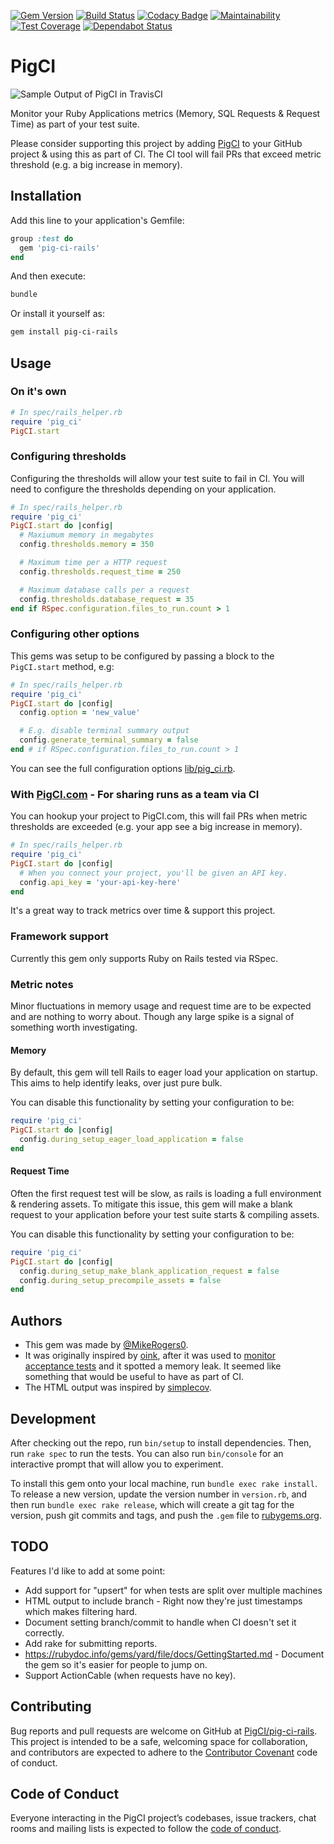 [![Gem Version](https://badge.fury.io/rb/pig-ci-rails.svg)](https://badge.fury.io/rb/pig-ci-rails)
[![Build Status](https://travis-ci.org/PigCI/pig-ci-rails.svg?branch=master)](https://travis-ci.org/PigCI/pig-ci-rails)
[![Codacy Badge](https://api.codacy.com/project/badge/Grade/a3ab882cc57c4cc68d7e30f25cad2568)](https://www.codacy.com/app/MikeRogers0/pig-ci-rails?utm_source=github.com&amp;utm_medium=referral&amp;utm_content=PigCI/pig-ci-rails&amp;utm_campaign=Badge_Grade)
[![Maintainability](https://api.codeclimate.com/v1/badges/d022db58c712d425dba9/maintainability)](https://codeclimate.com/github/PigCI/pig-ci-rails/maintainability)
[![Test Coverage](https://api.codeclimate.com/v1/badges/d022db58c712d425dba9/test_coverage)](https://codeclimate.com/github/PigCI/pig-ci-rails/test_coverage)
[![Dependabot Status](https://api.dependabot.com/badges/status?host=github&repo=PigCI/pig-ci-rails)](https://dependabot.com)

# PigCI

![Sample Output of PigCI in TravisCI](https://user-images.githubusercontent.com/325384/64909005-7b4a1280-d6fe-11e9-8a1f-c40d21eeb4a7.png)

Monitor your Ruby Applications metrics (Memory, SQL Requests & Request Time) as part of your test suite.

Please consider supporting this project by adding [PigCI](https://pigci.com/) to your GitHub project & using this as part of CI. The CI tool will fail PRs that exceed metric threshold (e.g. a big increase in memory).

## Installation

Add this line to your application's Gemfile:

```ruby
group :test do
  gem 'pig-ci-rails'
end
```

And then execute:

```bash
bundle
```

Or install it yourself as:

```bash
gem install pig-ci-rails
```

## Usage

### On it's own

```ruby
# In spec/rails_helper.rb
require 'pig_ci'
PigCI.start
```

### Configuring thresholds

Configuring the thresholds will allow your test suite to fail in CI. You will need to configure the thresholds depending on your application.

```ruby
# In spec/rails_helper.rb
require 'pig_ci'
PigCI.start do |config|
  # Maxiumum memory in megabytes
  config.thresholds.memory = 350

  # Maximum time per a HTTP request
  config.thresholds.request_time = 250

  # Maximum database calls per a request
  config.thresholds.database_request = 35
end if RSpec.configuration.files_to_run.count > 1
```

### Configuring other options

This gems was setup to be configured by passing a block to the `PigCI.start` method, e.g:

```ruby
# In spec/rails_helper.rb
require 'pig_ci'
PigCI.start do |config|
  config.option = 'new_value'

  # E.g. disable terminal summary output
  config.generate_terminal_summary = false
end # if RSpec.configuration.files_to_run.count > 1
```

You can see the full configuration options [lib/pig_ci.rb](https://github.com/PigCI/pig-ci-rails/blob/master/lib/pig_ci.rb#L21).


### With [PigCI.com](https://pigci.com) - For sharing runs as a team via CI

You can hookup your project to PigCI.com, this will fail PRs when metric thresholds are exceeded (e.g. your app see a big increase in memory).

```ruby
# In spec/rails_helper.rb
require 'pig_ci'
PigCI.start do |config|
  # When you connect your project, you'll be given an API key.
  config.api_key = 'your-api-key-here'
end
```

It's a great way to track metrics over time & support this project.

### Framework support

Currently this gem only supports Ruby on Rails tested via RSpec.

### Metric notes

Minor fluctuations in memory usage and request time are to be expected and are nothing to worry about. Though any large spike is a signal of something worth investigating.

#### Memory

By default, this gem will tell Rails to eager load your application on startup. This aims to help identify leaks, over just pure bulk.

You can disable this functionality by setting your configuration to be:

```ruby
require 'pig_ci'
PigCI.start do |config|
  config.during_setup_eager_load_application = false
end
```

#### Request Time

Often the first request test will be slow, as rails is loading a full environment & rendering assets. To mitigate this issue, this gem will make a blank request to your application before your test suite starts & compiling assets.

You can disable this functionality by setting your configuration to be:

```ruby
require 'pig_ci'
PigCI.start do |config|
  config.during_setup_make_blank_application_request = false
  config.during_setup_precompile_assets = false
end
```

## Authors

* This gem was made by [@MikeRogers0](https://github.com/MikeRogers0).
* It was originally inspired by [oink](https://github.com/noahd1/oink), after it was used to [monitor acceptance tests](https://mikerogers.io/2015/03/28/monitor-rails-memory-usage-in-integration-tests.html) and it spotted a memory leak. It seemed like something that would be useful to have as part of CI.
* The HTML output was inspired by [simplecov](https://github.com/colszowka/simplecov).

## Development

After checking out the repo, run `bin/setup` to install dependencies. Then, run `rake spec` to run the tests. You can also run `bin/console` for an interactive prompt that will allow you to experiment.

To install this gem onto your local machine, run `bundle exec rake install`. To release a new version, update the version number in `version.rb`, and then run `bundle exec rake release`, which will create a git tag for the version, push git commits and tags, and push the `.gem` file to [rubygems.org](https://rubygems.org).

## TODO

Features I'd like to add at some point:

* Add support for "upsert" for when tests are split over multiple machines
* HTML output to include branch - Right now they're just timestamps which makes filtering hard.
* Document setting branch/commit to handle when CI doesn't set it correctly.
* Add rake for submitting reports.
* https://rubydoc.info/gems/yard/file/docs/GettingStarted.md - Document the gem so it's easier for people to jump on.
* Support ActionCable (when requests have no key).

## Contributing

Bug reports and pull requests are welcome on GitHub at [PigCI/pig-ci-rails](https://github.com/PigCI/pig-ci-rails). This project is intended to be a safe, welcoming space for collaboration, and contributors are expected to adhere to the [Contributor Covenant](http://contributor-covenant.org) code of conduct.

## Code of Conduct

Everyone interacting in the PigCI project’s codebases, issue trackers, chat rooms and mailing lists is expected to follow the [code of conduct](https://github.com/PigCI/pig-ci-rails/blob/master/CODE_OF_CONDUCT.md).
